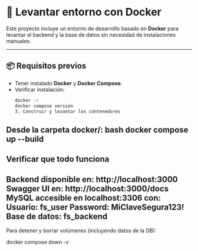 # 🚀 Levantar entorno con Docker

Este proyecto incluye un entorno de desarrollo basado en **Docker** para levantar el backend y la base de datos sin necesidad de instalaciones manuales.

----------------------------------------------------

## 📦 Requisitos previos
- Tener instalado **Docker** y **Docker Compose**.
- Verificar instalación:
  ```bash
  docker -v
  docker compose version
  3. Construir y levantar los contenedores
Desde la carpeta docker/:
bash
docker compose up --build
----------------------------------------------------
## Verificar que todo funciona
Backend disponible en: http://localhost:3000
Swagger UI en: http://localhost:3000/docs
MySQL accesible en localhost:3306 con:
Usuario: fs_user
Password: MiClaveSegura123!
Base de datos: fs_backend
-----------------------------------------------------
Para detener y borrar volúmenes (incluyendo datos de la DB):

docker compose down -v
